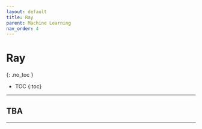 ```yaml
---
layout: default
title: Ray
parent: Machine Learning
nav_order: 4
---
```


# Ray
{: .no_toc }




- TOC
{:toc}

---
## TBA
    

---
